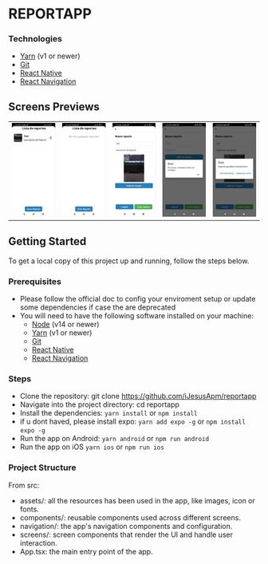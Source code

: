 # REPORTAPP

### Technologies

  - [Yarn](https://yarnpkg.com/) (v1 or newer)
  - [Git](https://git-scm.com/)
  - [React Native](https://reactnative.dev)
  - [React Navigation](https://reactnavigation.org/)

## Screens Previews

<table style="border: 0">
  <tr>
    <td align="center"><img src="files/list.jpeg" /></td>
    <td align="center"><img src="files/empty list.jpeg" /></td>
    <td align="center"><img src="files/new report.jpeg" /></td>
    <td align="center"><img src="files/error.jpeg" /></td>
    <td align="center"><img src="files/success.jpeg" /></td>
  </tr>
</table>

## Getting Started

To get a local copy of this project up and running, follow the steps below.

### Prerequisites

- Please follow the official doc to config your enviroment setup or update some dependencies if case the are deprecated
- You will need to have the following software installed on your machine:
  - [Node](https://nodejs.org/en/) (v14 or newer)
  - [Yarn](https://yarnpkg.com/) (v1 or newer)
  - [Git](https://git-scm.com/)
  - [React Native](https://reactnative.dev)
  - [React Navigation](https://reactnavigation.org/)

### Steps

- Clone the repository:
  git clone https://github.com/iJesusApm/reportapp
- Navigate into the project directory:
  cd reportapp
- Install the dependencies:
  `yarn install` or `npm install`
- if u dont haved, please install expo:
    `yarn add expo -g` or `npm install expo -g`
- Run the app on Android:
  `yarn android` or `npm run android`
- Run the app on iOS
  `yarn ios` or `npm run ios`

### Project Structure

From src:
- assets/: all the resources has been used in the app, like images, icon or fonts.
- components/: reusable components used across different screens.
- navigation/: the app's navigation components and configuration.
- screens/: screen components that render the UI and handle user interaction.
- App.tsx: the main entry point of the app.
